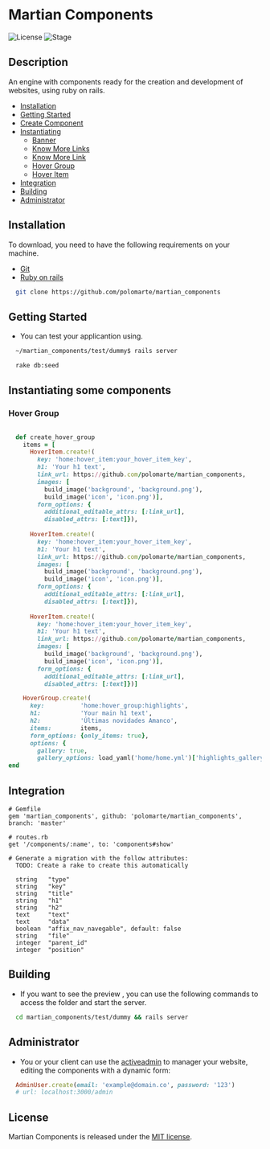 # Martian Components
![License](https://img.shields.io/github/license/mashape/apistatus.svg)
![Stage](https://img.shields.io/badge/Stage-Developing-red.svg)

## Description

An engine with components ready for the creation and development of websites, using ruby on rails.

- [Installation](#installation)
- [Getting Started](#getting-started)
- [Create Component](#create-new-component)
- [Instantiating](#instantiating-some-components)
  - [Banner](#google.com)
  - [Know More Links](#google.com)
  - [Know More Link](#google.com)
  - [Hover Group](#google.com)
  - [Hover Item](#google.com)
- [Integration](#integration)
- [Building](#building)
- [Administrator](#administrator)

## Installation

To download, you need to have the following requirements on your machine.

- [Git](https://git-scm.com/)
- [Ruby on rails](http://rubyonrails.org/)

```bash
  git clone https://github.com/polomarte/martian_components
```

## Getting Started
  - You can test your applicantion using.   

```bash
  ~/martian_components/test/dummy$ rails server
```

```bash
  rake db:seed
```
## Instantiating some components
  

### Hover Group
  
  ~~~~~ ruby

    def create_hover_group
      items = [
        HoverItem.create!(
          key: 'home:hover_item:your_hover_item_key',
          h1: 'Your h1 text',
          link_url: https://github.com/polomarte/martian_components,
          images: [
            build_image('background', 'background.png'),
            build_image('icon', 'icon.png')],
          form_options: {
            additional_editable_attrs: [:link_url],
            disabled_attrs: [:text]}),
      
        HoverItem.create!(
          key: 'home:hover_item:your_hover_item_key',
          h1: 'Your h1 text',
          link_url: https://github.com/polomarte/martian_components,
          images: [
            build_image('background', 'background.png'),
            build_image('icon', 'icon.png')],
          form_options: {
            additional_editable_attrs: [:link_url],
            disabled_attrs: [:text]}),
      
        HoverItem.create!(
          key: 'home:hover_item:your_hover_item_key',
          h1: 'Your h1 text',
          link_url: https://github.com/polomarte/martian_components,
          images: [
            build_image('background', 'background.png'),
            build_image('icon', 'icon.png')],
          form_options: {
            additional_editable_attrs: [:link_url],
            disabled_attrs: [:text]})]

      HoverGroup.create!(
        key:          'home:hover_group:highlights',
        h1:           'Your main h1 text',
        h2:           'Últimas novidades Amanco',
        items:        items,
        form_options: {only_items: true},
        options: {
          gallery: true,
          gallery_options: load_yaml('home/home.yml')['highlights_gallery_options']})
  end

  ~~~~~

## Integration

    # Gemfile
    gem 'martian_components', github: 'polomarte/martian_components', branch: 'master'

    # routes.rb
    get '/components/:name', to: 'components#show'

    # Generate a migration with the follow attributes:
      TODO: Create a rake to create this automatically

      string   "type"
      string   "key"
      string   "title"
      string   "h1"
      string   "h2"
      text     "text"
      text     "data"
      boolean  "affix_nav_navegable", default: false
      string   "file"
      integer  "parent_id"
      integer  "position"

## Building

- If you want to see the preview , you can use the following commands to access the folder and start the server.

```bash
  cd martian_components/test/dummy && rails server
```

## Administrator

- You or your client can use the [activeadmin](http://activeadmin.info/) to manager your website, editing the components with a dynamic form:
~~~~ruby
  AdminUser.create(email: 'example@domain.co', password: '123')
  # url: localhost:3000/admin
~~~~

## License

Martian Components is released under the [MIT license](https://github.com/polomarte/martian_components/blob/master/MIT-LICENSE).
